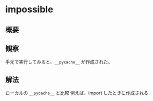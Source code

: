 # impossible

## 概要

## 観察

手元で実行してみると、`__pycache__` が作成された。

## 解法

ローカルの `__pycache__` と比較
例えば、import したときに作成される
